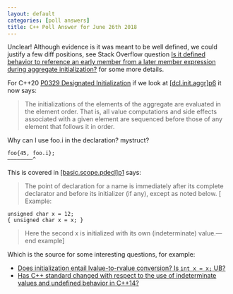 ```yaml
---
layout: default
categories: [poll answers] 
title: C++ Poll Answer for June 26th 2018 
---
```


Unclear! Although evidence is it was meant to be well defined, we could justify a few diff positions, see Stack Overflow question [Is it defined behavior to reference an early member from a later member expression during aggregate initialization?](https://stackoverflow.com/q/32940847/1708801) for some more details.

For C++20 [P0329 Designated Initialization](https://wg21.link/p0329) if we look at [\[dcl.init.aggr\]p6](http://eel.is/c++draft/dcl.init.aggr#6) it now says:

>The initializations of the elements of the aggregate are evaluated in the element order.
That is, all value computations and side effects associated with a given element are sequenced before those of any element that follows it in order.

Why can I use foo.i in the declaration? mystruct?

    foo{45, foo.i};
    ————————^

This is covered in [\[basic.scope.pdecl\]p1](http://eel.is/c++draft/basic.scope.pdecl#1) says:

>The point of declaration for a name is immediately after its complete declarator and before its initializer (if any), except as noted below.
[ Example:

    unsigned char x = 12;
    { unsigned char x = x; }

>Here the second x is initialized with its own (indeterminate) value.— end example]

Which is the source for some interesting questions, for example:

- [Does initialization entail lvalue-to-rvalue conversion? Is `int x = x;` UB?](https://stackoverflow.com/q/14935722/1708801)
- [Has C++ standard changed with respect to the use of indeterminate values and undefined behavior in C++14?](https://stackoverflow.com/q/23415661/1708801)
